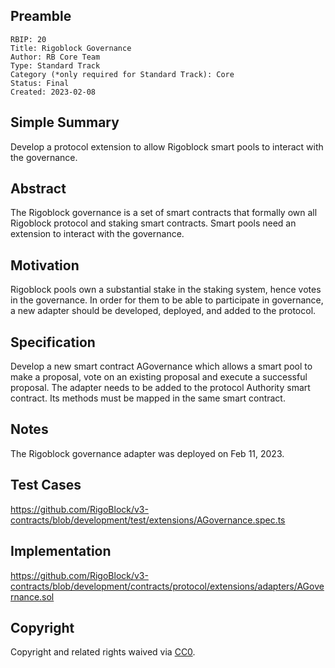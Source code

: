 ## Preamble

    RBIP: 20
    Title: Rigoblock Governance
    Author: RB Core Team
    Type: Standard Track
    Category (*only required for Standard Track): Core
    Status: Final
    Created: 2023-02-08

## Simple Summary

Develop a protocol extension to allow Rigoblock smart pools to interact with the governance.

## Abstract

The Rigoblock governance is a set of smart contracts that formally own all Rigoblock protocol and staking smart contracts.
Smart pools need an extension to interact with the governance.

## Motivation

Rigoblock pools own a substantial stake in the staking system, hence votes in the governance.
In order for them to be able to participate in governance, a new adapter should be developed, deployed, and added to the protocol.


## Specification

Develop a new smart contract AGovernance which allows a smart pool to make a proposal, vote on an existing proposal and execute a successful proposal.
The adapter needs to be added to the protocol Authority smart contract. Its methods must be mapped in the same smart contract.

## Notes

The Rigoblock governance adapter was deployed on Feb 11, 2023.

## Test Cases

https://github.com/RigoBlock/v3-contracts/blob/development/test/extensions/AGovernance.spec.ts

## Implementation

https://github.com/RigoBlock/v3-contracts/blob/development/contracts/protocol/extensions/adapters/AGovernance.sol

## Copyright

Copyright and related rights waived via [CC0](https://creativecommons.org/publicdomain/zero/1.0/).
